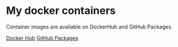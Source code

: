 # My docker containers
Container images are available on DockerHub and GitHub Packages.

[Docker Hub](https://hub.docker.com/u/doridoridoriand)
[GitHub Packages](https://github.com/doridoridoriand/containers/packages)

